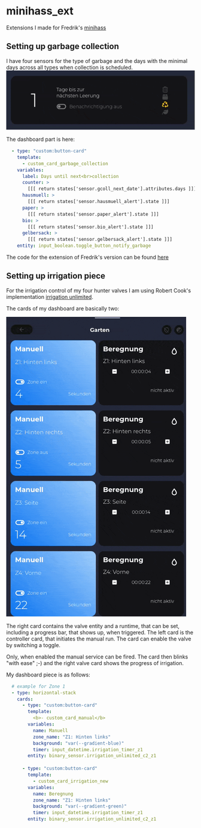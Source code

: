# minihass_ext
Extensions I made for Fredrik's [minihass](https://github.com/fredrikpersson92/minihass/)


## Setting up garbage collection

I have four sensors for the type of garbage and the days with the minimal days across all types when collection is scheduled.
![](/pictures/garbage_collection.gif)

The dashboard part is here:

```yaml
  - type: "custom:button-card"
    template:
      - custom_card_garbage_collection
    variables:
      label: Days until next<br>collection
      counter: >
        [[[ return states['sensor.gcoll_next_date'].attributes.days ]]]
      hausmuell: >
        [[[ return states['sensor.hausmuell_alert'].state ]]]
      paper: >
        [[[ return states['sensor.paper_alert'].state ]]]
      bio: >
        [[[ return states['sensor.bio_alert'].state ]]]
      gelbersack: >
        [[[ return states['sensor.gelbersack_alert'].state ]]]
    entity: input_boolean.toggle_button_notify_garbage
```

The code for the extension of Fredrik's version can be found [here](https://) 

## Setting up irrigation piece

For the irrigation control of my four hunter valves I am using Robert Cook's implementation [irrigation unlimited](https://github.com/rgc99/irrigation_unlimited).

The cards of my dashboard are basically two:

![](/pictures/irrigation_animation.gif)

The right card contains the valve entity and a runtime, that can be set, including a progress bar, that shows up, when triggered.
The left card is the controller card, that initiates the manual run. The card can enable the valve by switching a toggle.

Only, when enabled the manual service can be fired. The card then blinks "with ease" ;-) and the right valve card shows the progress of irrigation.

My dashboard piece is as follows:

```yaml
  # example for Zone 1
  - type: horizontal-stack
    cards:
      - type: "custom:button-card"
        template:
          <b>- custom_card_manual</b>
        variables:
          name: Manuell
          zone_name: "Z1: Hinten links"
          background: "var(--gradient-blue)"
          timer: input_datetime.irrigation_timer_z1
        entity: binary_sensor.irrigation_unlimited_c2_z1

      - type: "custom:button-card"
        template:
          - custom_card_irrigation_new
        variables:
          name: Beregnung
          zone_name: "Z1: Hinten links"
          background: "var(--gradient-green)"
          timer: input_datetime.irrigation_timer_z1
        entity: binary_sensor.irrigation_unlimited_c2_z1
```
